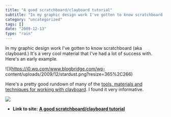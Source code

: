 ```yaml
---
title: "A good scratchboard/clayboard tutorial"
subtitle: "In my graphic design work I've gotten to know scratchboard (aka clayboard.)"
category: "uncategorized"
tags: []
date: "2009-12-13"
type: "rain"
---
```

In my graphic design work I've gotten to know scratchboard (aka clayboard.)
It's a very cool material that I've had a lot of success with. Here's an early
example.

![](https://i0.wp.com/www.blogbridge.com/wp-
content/uploads/2009/12/stardust.png?resize=365%2C266)

Here's a pretty good rundown of many of the [tools, materials and techniques
for working with
clayboard](<http://www.scratchboard.org/russhowto/index.html>). I found it
very informative.

![](https://i0.wp.com/img.zemanta.com/pixy.gif?w=584)


* **Link to site:** **[A good scratchboard/clayboard tutorial](None)**